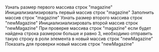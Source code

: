 Узнать размер первого массива строк "magazine"
Инициализиализировать первый массив строк "magazine"
Заполнить массив строк "magazine"
Узнать размер второго массива строк "newMagazine"
Инициализиализировать второй массив строк "newMagazine"
При проверке массива строк "magazine" если будет найдена строка размером больше и равно 3, необходимо отправить такую строку в роли элемента в новый массив строк "newMagazine"
Показать для проверки новый массив строк "newMagazine"
